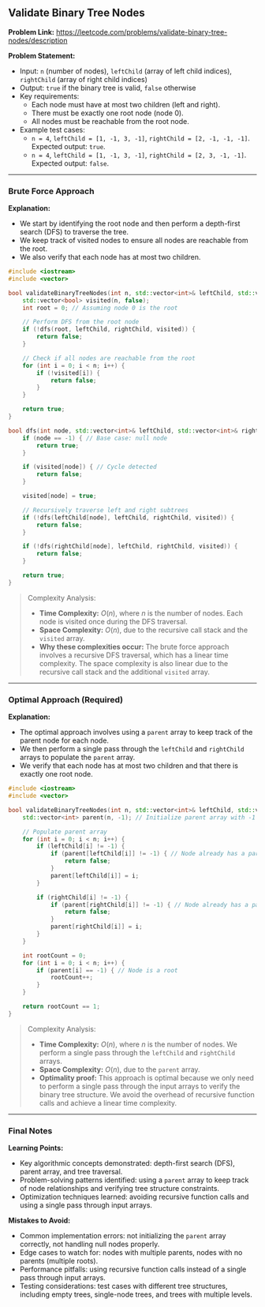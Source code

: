 ## Validate Binary Tree Nodes
**Problem Link:** https://leetcode.com/problems/validate-binary-tree-nodes/description

**Problem Statement:**
- Input: `n` (number of nodes), `leftChild` (array of left child indices), `rightChild` (array of right child indices)
- Output: `true` if the binary tree is valid, `false` otherwise
- Key requirements: 
  - Each node must have at most two children (left and right).
  - There must be exactly one root node (node 0).
  - All nodes must be reachable from the root node.
- Example test cases:
  - `n = 4`, `leftChild = [1, -1, 3, -1]`, `rightChild = [2, -1, -1, -1]`. Expected output: `true`.
  - `n = 4`, `leftChild = [1, -1, 3, -1]`, `rightChild = [2, 3, -1, -1]`. Expected output: `false`.

---

### Brute Force Approach
**Explanation:**
- We start by identifying the root node and then perform a depth-first search (DFS) to traverse the tree.
- We keep track of visited nodes to ensure all nodes are reachable from the root.
- We also verify that each node has at most two children.

```cpp
#include <iostream>
#include <vector>

bool validateBinaryTreeNodes(int n, std::vector<int>& leftChild, std::vector<int>& rightChild) {
    std::vector<bool> visited(n, false);
    int root = 0; // Assuming node 0 is the root

    // Perform DFS from the root node
    if (!dfs(root, leftChild, rightChild, visited)) {
        return false;
    }

    // Check if all nodes are reachable from the root
    for (int i = 0; i < n; i++) {
        if (!visited[i]) {
            return false;
        }
    }

    return true;
}

bool dfs(int node, std::vector<int>& leftChild, std::vector<int>& rightChild, std::vector<bool>& visited) {
    if (node == -1) { // Base case: null node
        return true;
    }

    if (visited[node]) { // Cycle detected
        return false;
    }

    visited[node] = true;

    // Recursively traverse left and right subtrees
    if (!dfs(leftChild[node], leftChild, rightChild, visited)) {
        return false;
    }

    if (!dfs(rightChild[node], leftChild, rightChild, visited)) {
        return false;
    }

    return true;
}
```

> Complexity Analysis:
> - **Time Complexity:** $O(n)$, where $n$ is the number of nodes. Each node is visited once during the DFS traversal.
> - **Space Complexity:** $O(n)$, due to the recursive call stack and the `visited` array.
> - **Why these complexities occur:** The brute force approach involves a recursive DFS traversal, which has a linear time complexity. The space complexity is also linear due to the recursive call stack and the additional `visited` array.

---

### Optimal Approach (Required)
**Explanation:**
- The optimal approach involves using a `parent` array to keep track of the parent node for each node.
- We then perform a single pass through the `leftChild` and `rightChild` arrays to populate the `parent` array.
- We verify that each node has at most two children and that there is exactly one root node.

```cpp
#include <iostream>
#include <vector>

bool validateBinaryTreeNodes(int n, std::vector<int>& leftChild, std::vector<int>& rightChild) {
    std::vector<int> parent(n, -1); // Initialize parent array with -1

    // Populate parent array
    for (int i = 0; i < n; i++) {
        if (leftChild[i] != -1) {
            if (parent[leftChild[i]] != -1) { // Node already has a parent
                return false;
            }
            parent[leftChild[i]] = i;
        }

        if (rightChild[i] != -1) {
            if (parent[rightChild[i]] != -1) { // Node already has a parent
                return false;
            }
            parent[rightChild[i]] = i;
        }
    }

    int rootCount = 0;
    for (int i = 0; i < n; i++) {
        if (parent[i] == -1) { // Node is a root
            rootCount++;
        }
    }

    return rootCount == 1;
}
```

> Complexity Analysis:
> - **Time Complexity:** $O(n)$, where $n$ is the number of nodes. We perform a single pass through the `leftChild` and `rightChild` arrays.
> - **Space Complexity:** $O(n)$, due to the `parent` array.
> - **Optimality proof:** This approach is optimal because we only need to perform a single pass through the input arrays to verify the binary tree structure. We avoid the overhead of recursive function calls and achieve a linear time complexity.

---

### Final Notes

**Learning Points:**
- Key algorithmic concepts demonstrated: depth-first search (DFS), parent array, and tree traversal.
- Problem-solving patterns identified: using a `parent` array to keep track of node relationships and verifying tree structure constraints.
- Optimization techniques learned: avoiding recursive function calls and using a single pass through input arrays.

**Mistakes to Avoid:**
- Common implementation errors: not initializing the `parent` array correctly, not handling null nodes properly.
- Edge cases to watch for: nodes with multiple parents, nodes with no parents (multiple roots).
- Performance pitfalls: using recursive function calls instead of a single pass through input arrays.
- Testing considerations: test cases with different tree structures, including empty trees, single-node trees, and trees with multiple levels.